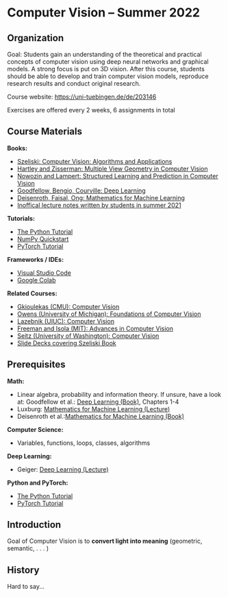 # Computer Vision – Summer 2022

## Organization

Goal: Students gain an understanding of the theoretical and practical concepts of computer vision using deep neural networks and graphical models. A strong focus is put on 3D vision. After this course, students should be able to develop and train computer vision models, reproduce research results and conduct original research.

Course website: https://uni-tuebingen.de/de/203146

Exercises are offered every 2 weeks, 6 assignments in total

## Course Materials

**Books:**

- [Szeliski: Computer Vision: Algorithms and Applications](http://szeliski.org/Book/)
- [Hartley and Zisserman: Multiple View Geometry in Computer Vision](https://www.robots.ox.ac.uk/~vgg/hzbook/)
- [Nowozin and Lampert: Structured Learning and Prediction in Computer Vision](https://pub.ist.ac.at/~chl/papers/nowozin-fnt2011.pdf)
- [Goodfellow, Bengio, Courville: Deep Learning](https://www.deeplearningbook.org/)
- [Deisenroth, Faisal, Ong: Mathematics for Machine Learning](https://mml-book.github.io/)
- [Inoffical lecture notes written by students in summer 2021](https://uni-tuebingen.de/de/203146)

**Tutorials:**

- [The Python Tutorial](https://docs.python.org/3/tutorial/)
- [NumPy Quickstart](https://numpy.org/devdocs/user/quickstart.html)
- [PyTorch Tutorial](https://pytorch.org/tutorials/)

**Frameworks / IDEs:**

- [Visual Studio Code](https://code.visualstudio.com/)
- [Google Colab](https://colab.research.google.com)

**Related Courses:**

- [Gkioulekas (CMU): Computer Vision](http://www.cs.cmu.edu/~16385/)
- [Owens (University of Michigan): Foundations of Computer Vision](https://web.eecs.umich.edu/~ahowens/eecs504/w20/)
- [Lazebnik (UIUC): Computer Vision](https://slazebni.cs.illinois.edu/spring19/)
- [Freeman and Isola (MIT): Advances in Computer Vision](http://6.869.csail.mit.edu/sp21/)
- [Seitz (University of Washington): Computer Vision](https://courses.cs.washington.edu/courses/cse576/20sp/)
- [Slide Decks covering Szeliski Book](http://szeliski.org/Book/)

## Prerequisites

**Math:**

- Linear algebra, probability and information theory. If unsure, have a look at: Goodfellow et al.: [Deep Learning (Book)](https://www.deeplearningbook.org/), Chapters 1-4
- Luxburg: [Mathematics for Machine Learning (Lecture)](http://www.tml.cs.uni-tuebingen.de/teaching/2020_maths_for_ml/index.php)
- Deisenroth et al.:[Mathematics for Machine Learning (Book)](https://mml-book.github.io/)

**Computer Science:**

- Variables, functions, loops, classes, algorithms

**Deep Learning:**

- Geiger: [Deep Learning (Lecture)](https://uni-tuebingen.de/fakultaeten/mathematisch-naturwissenschaftliche-fakultaet/fachbereiche/informatik/lehrstuehle/autonomous-vision/lectures/deep-learning/)

**Python and PyTorch:**

- [The Python Tutorial](https://docs.python.org/3/tutorial/)
- [PyTorch Tutorial](https://pytorch.org/tutorials/)

## Introduction

Goal of Computer Vision is to **convert light into meaning** (geometric, semantic, . . . )

## History

Hard to say...